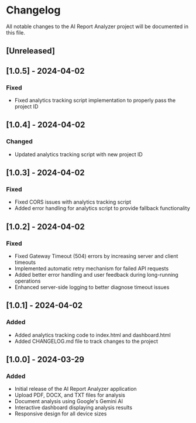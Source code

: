 # Changelog

All notable changes to the AI Report Analyzer project will be documented in this file.

## [Unreleased]

## [1.0.5] - 2024-04-02

### Fixed
- Fixed analytics tracking script implementation to properly pass the project ID

## [1.0.4] - 2024-04-02

### Changed
- Updated analytics tracking script with new project ID

## [1.0.3] - 2024-04-02

### Fixed
- Fixed CORS issues with analytics tracking script
- Added error handling for analytics script to provide fallback functionality

## [1.0.2] - 2024-04-02

### Fixed
- Fixed Gateway Timeout (504) errors by increasing server and client timeouts
- Implemented automatic retry mechanism for failed API requests
- Added better error handling and user feedback during long-running operations
- Enhanced server-side logging to better diagnose timeout issues

## [1.0.1] - 2024-04-02

### Added
- Added analytics tracking code to index.html and dashboard.html
- Added CHANGELOG.md file to track changes to the project

## [1.0.0] - 2024-03-29

### Added
- Initial release of the AI Report Analyzer application
- Upload PDF, DOCX, and TXT files for analysis
- Document analysis using Google's Gemini AI
- Interactive dashboard displaying analysis results
- Responsive design for all device sizes 